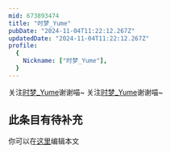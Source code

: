 ```yaml
---
mid: 673893474
title: "时梦_Yume"
pubDate: "2024-11-04T11:22:12.267Z"
updatedDate: "2024-11-04T11:22:12.267Z"
profile:
  {
    Nickname: ["时梦_Yume"],
  }
---
```


关注[时梦_Yume](https://space.bilibili.com/673893474)谢谢喵~ 关注[时梦_Yume](https://space.bilibili.com/673893474)谢谢喵~

## 此条目有待补充
你可以在[这里](https://github.com/Yuhanawa/VTuber.ICU-Content/edit/master/v/时梦_Yume/index.md)编辑本文
